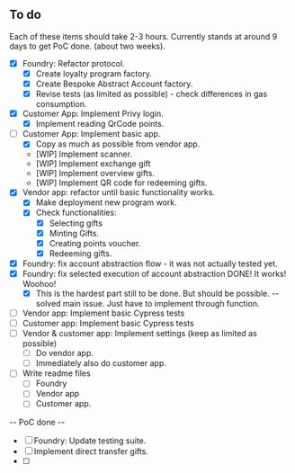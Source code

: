 ## To do 
Each of these items should take 2-3 hours.
Currently stands at around 9 days to get PoC done. (about two weeks).  

- [x] Foundry: Refactor protocol.
  - [x] Create loyalty program factory. 
  - [x] Create Bespoke Abstract Account factory.
  - [x] Revise tests (as limited as possible) - check differences in gas consumption. 
- [x] Customer App: Implement Privy login.
  - [x] Implement reading QrCode points.  
- [ ] Customer App: Implement basic app. 
  - [x] Copy as much as possible from vendor app.
  - [WIP] Implement scanner. 
  - [WIP] Implement exchange gift 
  - [WIP] Implement overview gifts.
  - [WIP] Implement QR code for redeeming gifts.  
- [x] Vendor app: refactor until basic functionality works.   
  - [x] Make deployment new program work. 
  - [x] Check functionalities: 
    - [x] Selecting gifts
    - [x] Minting Gifts. 
    - [x] Creating points voucher. 
    - [x] Redeeming gifts.  
- [x] Foundry: fix account abstraction flow - it was not actually tested yet. 
- [x] Foundry: fix selected execution of account abstraction DONE! It works! Woohoo! 
  - [x] This is the hardest part still to be done. But should be possible. -- solved main issue. Just have to implement through function. 
- [ ] Vendor app: Implement basic Cypress tests
- [ ] Customer app: Implement basic Cypress tests
- [ ] Vendor & customer app: Implement settings (keep as limited as possible) 
  - [ ] Do vendor app. 
  - [ ] Immediately also do customer app.
- [ ] Write readme files 
  - [ ] Foundry 
  - [ ] Vendor app
  - [ ] Customer app. 

-- PoC done -- 

- [ ] Foundry: Update testing suite. 
- [ ] Implement direct transfer gifts. 
- [ ] 